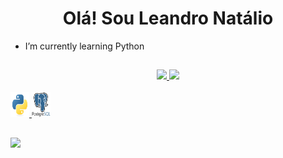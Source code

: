 <h1 align="center">Olá! Sou Leandro Natálio</h1>

- I’m currently learning Python

##

<div align="center">
  <a href="https://github.com/LeandroNtl"> 
  <img height="175px" src="https://github-readme-stats.vercel.app/api?username=LeandroNtl&show_icons=true&theme=radical&include_all_commits=true&count_private=true"/>
  <img height="175px" src="https://github-readme-stats.vercel.app/api/top-langs/?username=LeandroNtl&layout=compact&langs_count=7&theme=radical"/>
</div>
<div style="display: inline_block"><br>
  <img src="https://raw.githubusercontent.com/devicons/devicon/master/icons/python/python-original.svg" alt="python" width="30" height="40"/>
  <img src="https://raw.githubusercontent.com/devicons/devicon/master/icons/postgresql/postgresql-original-wordmark.svg" alt="postgresql" width="30" height="40"/> 
</div>

##

<div> 
  <a href="https://www.instagram.com/leandronataliof/" target="_blank"><img src="https://img.shields.io/badge/-Instagram-%23E4405F?style=for-the-badge&logo=instagram&logoColor=white" target="_blank"></a>
</div>
